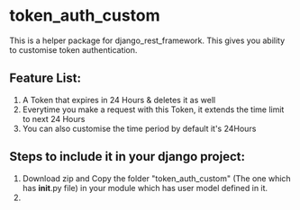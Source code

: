 # token_auth_custom
This is a helper package for django_rest_framework. This gives you ability to customise token authentication.

## Feature List: 
 1. A Token that expires in 24 Hours & deletes it as well
 2. Everytime you make a request with this Token, it extends the time limit to next 24 Hours
 3. You can also customise the time period by default it's 24Hours

## Steps to include it in your django project:
 1. Download zip and Copy the folder "token_auth_custom" (The one which has __init__.py file) in your module which has user model defined in it.
 2.
